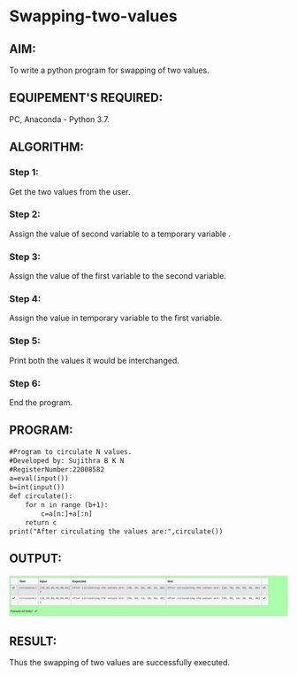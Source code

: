 # Swapping-two-values
## AIM:
To write a python program for swapping of two values.
## EQUIPEMENT'S REQUIRED: 
PC,
Anaconda - Python 3.7.
## ALGORITHM: 
### Step 1:
Get the two values from the user.
### Step 2: 
Assign the value of second variable to a temporary variable .
### Step 3: 
Assign the value of the first variable to the second variable.
### Step 4:  
Assign the value in temporary variable to the first variable.
### Step 5: 
Print both the values it would be interchanged.
### Step 6: 
End the program.
## PROGRAM:
```
#Program to circulate N values.
#Developed by: Sujithra B K N
#RegisterNumber:22008582
a=eval(input())
b=int(input())
def circulate():
    for n in range (b+1):
        c=a[n:]+a[:n]
    return c
print("After circulating the values are:",circulate())
```
## OUTPUT:
![swapping.png](./images/swapping.png)
## RESULT:
Thus the swapping of two values are successfully executed.